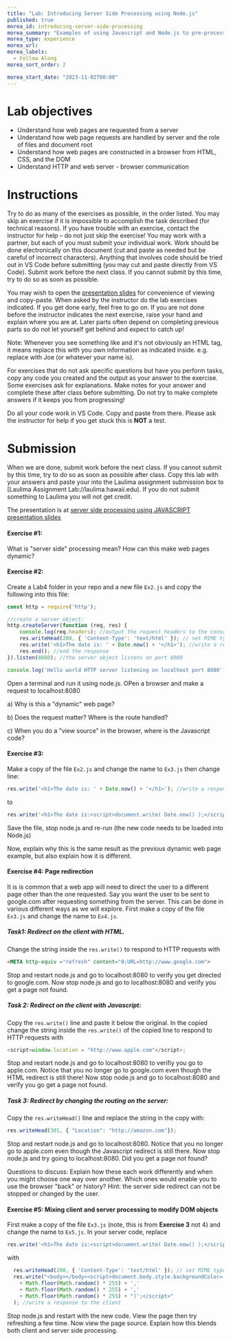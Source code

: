 ```yaml
---
title: "Lab: Introducing Server Side Processing using Node.js"
published: true
morea_id: introducing-server-side-processing
morea_summary: "Examples of using Javascript and Node.js to pre-process a webpage."
morea_type: experience
morea_url: 
morea_labels:
  - Follow Along
morea_sort_order: 2

morea_start_date: "2023-11-02T00:00"
---
```

# Lab objectives
- Understand how web pages are requested from a server
- Understand how web page requests are handled by server and the role of files and document root
- Understand how web pages are constructed in a browser from HTML, CSS, and the DOM
- Understand HTTP and web server - browser communication 

# Instructions
Try to do as many of the exercises as possible, in the order listed. You may skip an exercise if it is impossible to accomplish the task described (for technical reasons). If you have trouble with an exercise, contact the instructor for help – do not just skip the exercise! You may work with a partner, but each of you must submit your individual work. Work should be done electronically on this document (cut and paste as needed but be careful of incorrect characters). Anything that involves code should be tried out in VS Code before submitting (you may cut and paste directly from VS Code). Submit work before the next class. If you cannot submit by this time, try to do so as soon as possible.

You may wish to open the [presentation slides](ITM352_Server_Side_Processing.ppt) for convenience of viewing and copy-paste. When asked by the instructor do the lab exercises indicated. If you get done early, feel free to go on. If you are not done before the instructor indicates the next exercise, raise your hand and explain where you are at. Later parts often depend on completing previous parts so do not let yourself get behind and expect to catch up!

Note: Whenever you see something like <Your Name> and it's not obviously an HTML tag, it means replace this with you own information as indicated inside. e.g. replace <Your Name> with Joe (or whatever your name is).

For exercises that do not ask specific questions but have you perform tasks, copy any code you created and the output as your answer to the exercise. Some exercises ask for explanations. Make notes for your answer and complete these after class before submitting. Do not try to make complete answers if it keeps you from progressing!

Do all your code work in VS Code. Copy and paste from there. Please ask the instructor for help if you get stuck this is **NOT** a test.

# Submission
When we are done, submit work before the next class. If you cannot submit by this time, try to do so as soon as possible after class. Copy this lab with your answers and paste your into the Laulima assignment submission box to [Laulima Assignment Lab://laulima.hawaii.edu). If you do not submit something to Laulima you will not get credit.

The presentation is at
[server side processing using JAVASCRIPT presentation slides](ITM352_Server_Side_Processing.ppt)

#### Exercise #1: 
What is "server side" processing mean? How can this make web pages dynamic?







#### Exercise #2:

Create a Lab4 folder in your repo and a new file `Ex2.js` and copy the following into this file:

```javascript
const http = require('http');

//create a server object:
http.createServer(function (req, res) {
    console.log(req.headers); //output the request headers to the console
    res.writeHead(200, { 'Content-Type': 'text/html' }); // set MIME type to HTML 
    res.write('<h1>The date is: ' + Date.now() + '</h1>'); //write a response to the client
    res.end(); //end the response
}).listen(8080); //the server object listens on port 8080

console.log('Hello world HTTP server listening on localhost port 8080');
```
Open a terminal and run it using node.js. OPen a browser and make a request to localhost:8080 

a) Why is this a "dynamic" web page?


b) Does the request matter? Where is the route handled?


c) When you do a "view source" in the browser, where is the Javascript code?



#### Exercise #3:
Make a copy of the file `Ex2.js` and change the name to `Ex3.js` then change line:

```javascript
res.write('<h1>The date is: ' + Date.now() + '</h1>'); //write a response to the client
```
to

```javascript
res.write('<h1>The date is:<script>document.write( Date.now() );</script></h1>'); //write a response to the client
```
Save the file, stop node.js and re-run (the new code needs to be loaded into Node.js)

Now, explain why this is the same result as the previous dynamic web page example, but also explain how it is different.


#### Exercise #4: Page redirection

It is is common that a web app will need to direct the user to a different page other than the one requested. Say you want the user to be sent to google.com after requesting something from the server. This can be done in various different ways as we will explore. First make a copy of the file `Ex3.js` and change the name to `Ex4.js`.

##### Task1: Redirect on the client with HTML. 

Change the string inside the `res.write()` to respond to HTTP requests with 

```HTML
<META http-equiv ="refresh" content="0;URL=http://www.google.com">
```

 Stop and restart node.js and go to localhost:8080 to verify you get directed to google.com. Now stop node.js and go to localhost:8080 and verify you get a page not found.

##### Task 2: Redirect on the client with Javascript:
Copy the `res.write()` line and paste it below the original. In the copied change the string inside the `res.write()` of the copied line to respond to HTTP requests with

```Javascript
<script>window.location = "http://www.apple.com"</script>;
```
Stop and restart node.js and go to localhost:8080 to verifiy you go to apple.com. Notice that you no longer go to google.com even though the HTML redirect is still there! Now stop node.js and go to localhost:8080 and verify you go get a page not found.  

##### Task 3: Redirect by changing the routing on the server:

Copy the `res.writeHead()` line and replace the string in the copy with: 
 
 ```Javascript
 res.writeHead(301, { "Location": "http://amazon.com"}); 
```
 Stop and restart node.js and go to localhost:8080. Notice that you no longer go to apple.com even though the Javascript redirect is still there. Now stop node.js and try going to localhost:8080. Did you get a page not found? 
 
Questions to discuss:
Explain how these each work differently and when you might choose one way over another. Which ones would enable you to use the browser "back" or history? Hint: the server side redirect can not be stopped or changed by the user.

#### Exercise #5: Mixing client and server processing to modify DOM objects
First make a copy of the file `Ex3.js` (note, this is from **Exercise 3** not 4) and change the name to `Ex5.js`.
In your server code, replace
```javascript
res.write('<h1>The date is:<script>document.write( Date.now() );</script></h1>'); //write a response to the client
```
with

```javascript
  res.writeHead(200, { 'Content-Type': 'text/html' }); // set MIME type to HTML 
  res.write("<body></body><script>document.body.style.backgroundColor= 'rgb("
    + Math.floor(Math.random() * 255) + ','
    + Math.floor(Math.random() * 255) + ','
    + Math.floor(Math.random() * 255) + ")';</script>"
  ); //write a response to the client
```
Stop node.js and restart with the new code. View the page then try refreshing a few time. Now view the page source. Explain how this blends both client and server side processing.